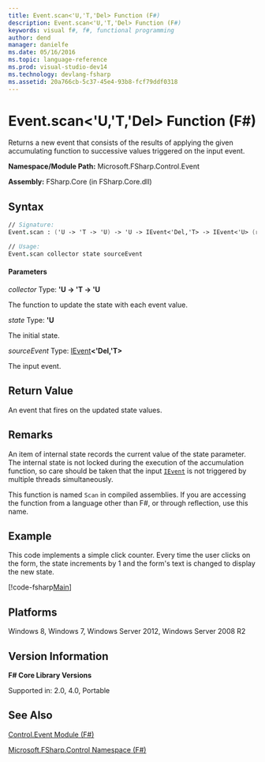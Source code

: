 ```yaml
---
title: Event.scan<'U,'T,'Del> Function (F#)
description: Event.scan<'U,'T,'Del> Function (F#)
keywords: visual f#, f#, functional programming
author: dend
manager: danielfe
ms.date: 05/16/2016
ms.topic: language-reference
ms.prod: visual-studio-dev14
ms.technology: devlang-fsharp
ms.assetid: 20a766cb-5c37-45e4-93b8-fcf79ddf0318 
---
```


# Event.scan<'U,'T,'Del> Function (F#)

Returns a new event that consists of the results of applying the given accumulating function to successive values triggered on the input event.

**Namespace/Module Path:** Microsoft.FSharp.Control.Event

**Assembly:** FSharp.Core (in FSharp.Core.dll)


## Syntax

```fsharp
// Signature:
Event.scan : ('U -> 'T -> 'U) -> 'U -> IEvent<'Del,'T> -> IEvent<'U> (requires delegate)

// Usage:
Event.scan collector state sourceEvent
```

#### Parameters
*collector*
Type: **'U -&gt; 'T -&gt; 'U**


The function to update the state with each event value.


*state*
Type: **'U**


The initial state.


*sourceEvent*
Type: [IEvent](https://msdn.microsoft.com/library/8dbca0df-f8a1-40bd-8d50-aa26f6a8b862)**&lt;'Del,'T&gt;**


The input event.

## Return Value

An event that fires on the updated state values.

## Remarks
An item of internal state records the current value of the state parameter. The internal state is not locked during the execution of the accumulation function, so care should be taken that the input [`IEvent`](https://msdn.microsoft.com/library/8dbca0df-f8a1-40bd-8d50-aa26f6a8b862) is not triggered by multiple threads simultaneously.

This function is named `Scan` in compiled assemblies. If you are accessing the function from a language other than F#, or through reflection, use this name.

## Example
This code implements a simple click counter. Every time the user clicks on the form, the state increments by 1 and the form's text is changed to display the new state.

[!code-fsharp[Main](../../../samples/snippets/fsevents/snippet8.fs)]

## Platforms
Windows 8, Windows 7, Windows Server 2012, Windows Server 2008 R2


## Version Information
**F# Core Library Versions**

Supported in: 2.0, 4.0, Portable

## See Also
[Control.Event Module &#40;F&#35;&#41;](Control.Event-Module-%5BFSharp%5D.md)

[Microsoft.FSharp.Control Namespace &#40;F&#35;&#41;](Microsoft.FSharp.Control-Namespace-%5BFSharp%5D.md)